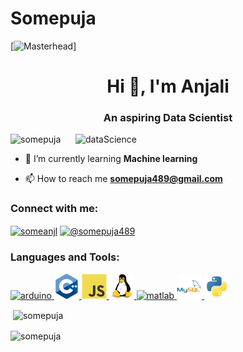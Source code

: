 # Somepuja
[![Masterhead](https://miro.medium.com/max/828/0*1geNIsiclzJROVrH.webp)]
<h1 align="center">Hi 👋, I'm Anjali</h1>
<h3 align="center">An aspiring Data Scientist</h3>
<img align="right" alt="dataScience" width="400" src="https://stemettes.org/zine/wp-content/uploads/sites/3/2021/12/ai-gif.gif">


<p align="left"> <img src="https://komarev.com/ghpvc/?username=somepuja&label=Profile%20views&color=0e75b6&style=flat" alt="somepuja" /> </p>

- 🌱 I’m currently learning **Machine learning**

- 📫 How to reach me **somepuja489@gmail.com**

<h3 align="left">Connect with me:</h3>
<p align="left">
<a href="https://kaggle.com/someanjl" target="blank"><img align="center" src="https://raw.githubusercontent.com/rahuldkjain/github-profile-readme-generator/master/src/images/icons/Social/kaggle.svg" alt="someanjl" height="30" width="40" /></a>
<a href="https://www.hackerearth.com/@somepuja489" target="blank"><img align="center" src="https://raw.githubusercontent.com/rahuldkjain/github-profile-readme-generator/master/src/images/icons/Social/hackerearth.svg" alt="@somepuja489" height="30" width="40" /></a>
</p>

<h3 align="left">Languages and Tools:</h3>
<p align="left"> <a href="https://www.arduino.cc/" target="_blank" rel="noreferrer"> <img src="https://cdn.worldvectorlogo.com/logos/arduino-1.svg" alt="arduino" width="40" height="40"/> </a> <a href="https://www.w3schools.com/cpp/" target="_blank" rel="noreferrer"> <img src="https://raw.githubusercontent.com/devicons/devicon/master/icons/cplusplus/cplusplus-original.svg" alt="cplusplus" width="40" height="40"/> </a> <a href="https://developer.mozilla.org/en-US/docs/Web/JavaScript" target="_blank" rel="noreferrer"> <img src="https://raw.githubusercontent.com/devicons/devicon/master/icons/javascript/javascript-original.svg" alt="javascript" width="40" height="40"/> </a> <a href="https://www.linux.org/" target="_blank" rel="noreferrer"> <img src="https://raw.githubusercontent.com/devicons/devicon/master/icons/linux/linux-original.svg" alt="linux" width="40" height="40"/> </a> <a href="https://www.mathworks.com/" target="_blank" rel="noreferrer"> <img src="https://upload.wikimedia.org/wikipedia/commons/2/21/Matlab_Logo.png" alt="matlab" width="40" height="40"/> </a> <a href="https://www.mysql.com/" target="_blank" rel="noreferrer"> <img src="https://raw.githubusercontent.com/devicons/devicon/master/icons/mysql/mysql-original-wordmark.svg" alt="mysql" width="40" height="40"/> </a> <a href="https://www.python.org" target="_blank" rel="noreferrer"> <img src="https://raw.githubusercontent.com/devicons/devicon/master/icons/python/python-original.svg" alt="python" width="40" height="40"/> </a> </p>

<p>&nbsp;<img align="center" src="https://github-readme-stats.vercel.app/api?username=somepuja&show_icons=true&locale=en" alt="somepuja" /></p>

<p><img align="center" src="https://github-readme-streak-stats.herokuapp.com/?user=somepuja&" alt="somepuja" /></p>

